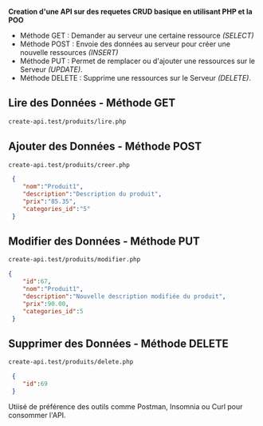**Creation d'une API sur des requetes CRUD basique en utilisant PHP et la POO**


* Méthode GET  :  Demander au serveur une certaine ressource *(SELECT)*
* Méthode POST :  Envoie des données au serveur pour créer une nouvelle ressources *(INSERT)*
* Méthode PUT  :  Permet de remplacer ou d'ajouter une ressources sur le Serveur *(UPDATE)*.
* Méthode DELETE  : Supprime une ressources sur le Serveur *(DELETE)*. 


## Lire des Données - Méthode GET ##
```bash
create-api.test/produits/lire.php
```


## Ajouter  des Données - Méthode POST ##
```bash
create-api.test/produits/creer.php
```
```json
 {
    "nom":"Produit1",
    "description":"Description du produit",
    "prix":"85.35",
    "categories_id":"5"
 }
 ```

## Modifier des Données - Méthode PUT ##
```bash
create-api.test/produits/modifier.php
```
```json
{
    "id":67,
    "nom":"Produit1",
    "description":"Nouvelle description modifiée du produit",
    "prix":90.00,
    "categories_id":5
 }
```


## Supprimer des Données - Méthode DELETE ##

```bash
create-api.test/produits/delete.php
```
```json
 {
    "id":69
 }
```

Utiisé de préférence des outils comme Postman, Insomnia ou Curl pour consommer l'API.
